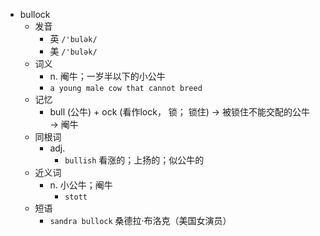 - bullock
  - 发音
    - 英 `/'bulək/`
    - 美 `/'bulək/`
  - 词义
    - n. 阉牛；一岁半以下的小公牛
    - `a young male cow that cannot breed`
  - 记忆
    - bull (公牛) + ock (看作lock， 锁； 锁住) → 被锁住不能交配的公牛 → 阉牛
  - 同根词
    - adj.
      - `bullish` 看涨的；上扬的；似公牛的
  - 近义词
    - n. 小公牛；阉牛
      - `stott`
  - 短语
    - `sandra bullock` 桑德拉·布洛克（美国女演员） 
